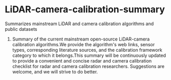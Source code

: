 # LiDAR-camera-calibration-summary
Summarizes mainstream LiDAR and camera calibration algorithms and public datasets


1. Summary of the current mainstream open-source LiDAR-camera calibration algorithms.We provide the algorithm's web links, sensor types, corresponding literature sources, and the calibration framework category to which it belongs.This summary will be continuously updated to provide a convenient and concise radar and camera calibration checklist for radar and camera calibration researchers. Suggestions are welcome, and we will strive to do better.

